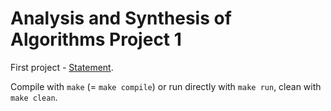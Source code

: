 # Analysis and Synthesis of Algorithms Project 1

First project - [Statement](https://github.com/interro-egg/p1-asa/blob/master/Enunciado.pdf).

Compile with `make` (= `make compile`) or run directly with `make run`, clean with `make clean`.
